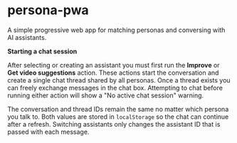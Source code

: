 # persona-pwa

A simple progressive web app for matching personas and conversing with AI assistants.

**Starting a chat session**

After selecting or creating an assistant you must first run the **Improve** or **Get video suggestions** action. These actions start the conversation and create a single chat thread shared by all personas. Once a thread exists you can freely exchange messages in the chat box. Attempting to chat before running either action will show a "No active chat session" warning.

The conversation and thread IDs remain the same no matter which persona you talk to. Both values are stored in `localStorage` so the chat can continue after a refresh. Switching assistants only changes the assistant ID that is passed with each message.
